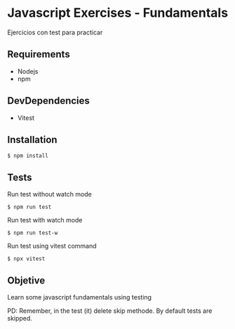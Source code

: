 # Javascript Exercises - Fundamentals

Ejercicios con test para practicar

## Requirements
- Nodejs
- npm

## DevDependencies
- Vitest

## Installation
```
$ npm install
```

## Tests
Run test without watch mode
```
$ npm run test
```

Run test with watch mode
```
$ npm run test-w
```

Run test using vitest command
```
$ npx vitest
```

## Objetive
Learn some javascript fundamentals using testing

PD: Remember, in the test (it) delete skip methode. By default tests are skipped.